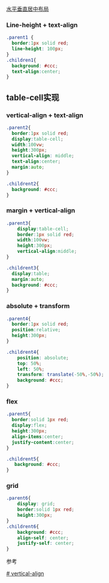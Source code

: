 [水平垂直居中布局](https://codepen.io/sumuyzzz/pen/NWXNwNQ)




### Line-height + text-align
```css
.parent1 {
  border:1px solid red;
  line-height: 100px;
}
.children1{
  background: #ccc;
  text-align:center;
}
```

## table-cell实现

### vertical-align + text-align
```css
.parent2{
  border:1px solid red;
  display:table-cell;
  width:100vw;
  height:300px;
  vertical-align: middle;
  text-align:center;
  margin:auto;
}

.childrent2{
  background: #ccc;
}
```
### margin + vertical-align

```css
.parent3{
    display:table-cell;
    border:1px solid red;
    width:100vw;
    height:300px;
    vertical-align:middle;
}

.childrent3{
  display:table;
  margin:auto;
  background: #ccc;
}
```
### absolute + transform
```css
.parent4{
  border:1px solid red;
  position:relative;
  height:300px;
}

.childrent4{
    position: absolute;
    top: 50%;
    left: 50%;
    transform: translate(-50%,-50%);
    background: #ccc;
}

```

### flex

```css
.parent5{
  border:solid 1px red;
  display:flex;
  height:300px;
  align-items:center;
  justify-content:center;
}

.childrent5{
   background: #ccc;
}


```


### grid
```css
.parent6{
    display: grid;
    border:solid 1px red;
    height:300px;
}
.childrent6{
    background: #ccc;
    align-self: center;
    justify-self: center;
}


```



参考

[# vertical-align](https://developer.mozilla.org/zh-CN/docs/Web/CSS/vertical-align)